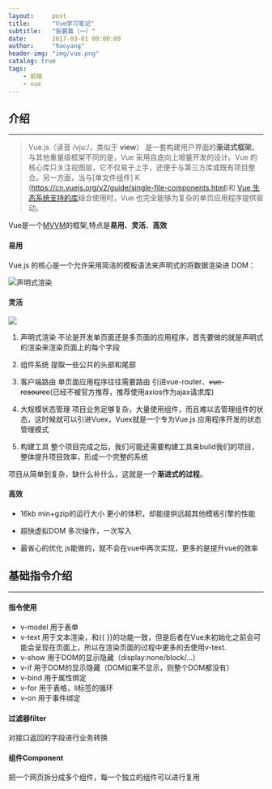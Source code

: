 ```yaml
---
layout:     post
title:      "Vue学习笔记"
subtitle:   "振翼篇（一）"
date:       2017-03-01 00:00:00 
author:     "9aoyang"
header-img: "img/vue.png"
catalog: true
tags:
    - 前端
    - vue
---
```


## 介绍
***
> Vue.js（读音 /vjuː/，类似于 **view**） 是一套构建用户界面的**渐进式框架**。与其他重量级框架不同的是，Vue 采用自底向上增量开发的设计。Vue 的核心库只关注视图层，它不仅易于上手，还便于与第三方库或既有项目整合。另一方面，当与[单文件组件] K
(https://cn.vuejs.org/v2/guide/single-file-components.html)和 [Vue 生态系统支持的库](https://github.com/vuejs/awesome-vue#libraries--plugins)结合使用时，Vue 也完全能够为复杂的单页应用程序提供驱动。

Vue是一个[MVVM](http://www.ruanyifeng.com/blog/2015/02/mvcmvp_mvvm.html)的框架,特点是**易用**、**灵活**、**高效**

#### 易用
Vue.js 的核心是一个允许采用简洁的模板语法来声明式的将数据渲染进 DOM：

![声明式渲染](http://upload-images.jianshu.io/upload_images/4260383-74e4059af7ee82f6.png?imageMogr2/auto-orient/strip%7CimageView2/2/w/1240)

#### 灵活

![](http://upload-images.jianshu.io/upload_images/4260383-a0e034ac19f0eb21.png?imageMogr2/auto-orient/strip%7CimageView2/2/w/1240)

1. 声明式渲染
 不论是开发单页面还是多页面的应用程序，首先要做的就是声明式的渲染来渲染页面上的每个字段

2. 组件系统
提取一些公共的头部和尾部

3. 客户端路由
单页面应用程序往往需要路由
引进vue-router、~~vue-resource~~(已经不被官方推荐，推荐使用axios作为ajax请求库)

4. 大规模状态管理
项目业务足够复杂，大量使用组件，而且难以去管理组件的状态，这时候就可以引进Vuex，Vuex就是一个专为Vue.js 应用程序开发的状态管理模式

5. 构建工具
整个项目完成之后，我们可能还需要构建工具来bulid我们的项目，整体提升项目效率，形成一个完整的系统

项目从简单到复杂，缺什么补什么，这就是一个**渐进式的过程**。

#### 高效

- 16kb min+gzip的运行大小
更小的体积，却能提供远超其他模板引擎的性能

- 超快虚拟DOM
多次操作，一次写入

- 最省心的优化
js能做的，就不会在vue中再次实现，更多的是提升vue的效率



## 基础指令介绍
***

#### 指令使用
- v-model
用于表单
- v-text
用于文本渲染，和{{ }}的功能一致，但是后者在Vue未初始化之前会可能会呈现在页面上，所以在渲染页面的过程中更多的去使用v-text.
- v-show
用于DOM的显示隐藏（display:none/block/...）
- v-if
用于DOM的显示隐藏（DOM如果不显示，则整个DOM都没有）
- v-bind
用于属性绑定
- v-for
用于表格，li标签的循环
- v-on
用于事件绑定

#### 过滤器filter
对接口返回的字段进行业务转换

#### 组件Component
把一个网页拆分成多个组件，每一个独立的组件可以进行复用

